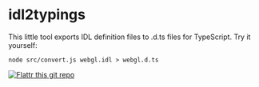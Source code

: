 idl2typings
===========

This little tool exports IDL definition files to .d.ts files for TypeScript. 
Try it yourself: 

	node src/convert.js webgl.idl > webgl.d.ts


[![Flattr this git repo](http://api.flattr.com/button/flattr-badge-large.png)](https://flattr.com/submit/auto?user_id=RicoTweet&url=https://github.com/RicoP/idl2typings&title=idl2typings&language=&tags=github&category=software)